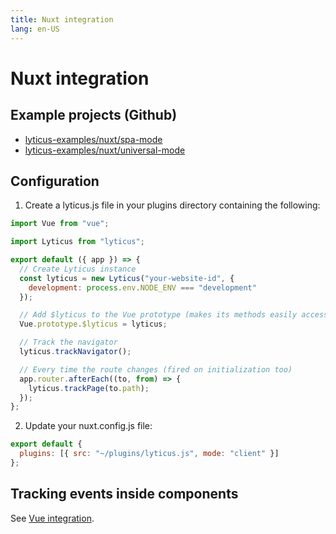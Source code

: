 ```yaml
---
title: Nuxt integration
lang: en-US
---
```


# Nuxt integration

## Example projects (Github)

- [lyticus-examples/nuxt/spa-mode](https://github.com/byteboomers/lyticus-examples/tree/master/nuxt/spa-mode)
- [lyticus-examples/nuxt/universal-mode](https://github.com/byteboomers/lyticus-examples/tree/master/nuxt/universal-mode)

## Configuration

1. Create a lyticus.js file in your plugins directory containing the following:

```javascript
import Vue from "vue";

import Lyticus from "lyticus";

export default ({ app }) => {
  // Create Lyticus instance
  const lyticus = new Lyticus("your-website-id", {
    development: process.env.NODE_ENV === "development"
  });

  // Add $lyticus to the Vue prototype (makes its methods easily accessible from within your components)
  Vue.prototype.$lyticus = lyticus;

  // Track the navigator
  lyticus.trackNavigator();

  // Every time the route changes (fired on initialization too)
  app.router.afterEach((to, from) => {
    lyticus.trackPage(to.path);
  });
};
```

2. Update your nuxt.config.js file:

```javascript
export default {
  plugins: [{ src: "~/plugins/lyticus.js", mode: "client" }]
};
```

## Tracking events inside components

See [Vue integration](/tracker/integrations/vue.md#tracking-events-inside-components).
